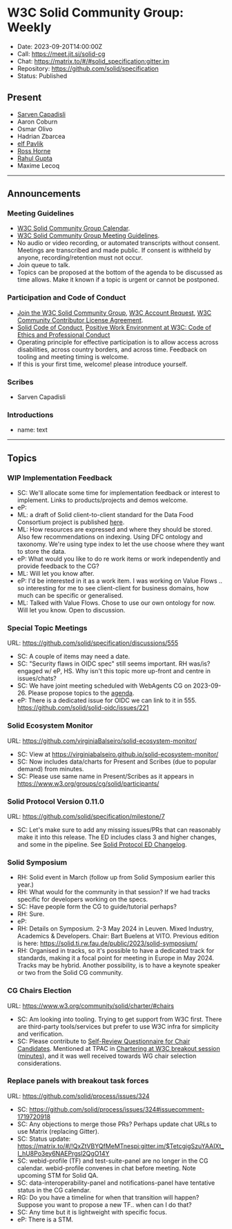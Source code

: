# W3C Solid Community Group: Weekly

* Date: 2023-09-20T14:00:00Z
* Call: https://meet.jit.si/solid-cg
* Chat: https://matrix.to/#/#solid_specification:gitter.im
* Repository: https://github.com/solid/specification
* Status: Published

## Present
* [Sarven Capadisli](https://csarven.ca/#i)
* Aaron Coburn
* Osmar Olivo
* Hadrian Zbarcea
* [elf Pavlik](https://elf-pavlik.hackers4peace.net)
* [Ross Horne](https://personal.cis.strath.ac.uk/ross.horne/)
* [Rahul Gupta](https://cxres.pages.dev/profile#i)
* Maxime Lecoq

---

## Announcements

### Meeting Guidelines
* [W3C Solid Community Group Calendar](https://www.w3.org/groups/cg/solid/calendar).
* [W3C Solid Community Group Meeting Guidelines](https://github.com/solid/specification/blob/main/meetings/README.md).
* No audio or video recording, or automated transcripts without consent. Meetings are transcribed and made public. If consent is withheld by anyone, recording/retention must not occur.
* Join queue to talk.
* Topics can be proposed at the bottom of the agenda to be discussed as time allows. Make it known if a topic is urgent or cannot be postponed.

### Participation and Code of Conduct
* [Join the W3C Solid Community Group](https://www.w3.org/community/solid/join), [W3C Account Request](http://www.w3.org/accounts/request), [W3C Community Contributor License Agreement](https://www.w3.org/community/about/agreements/cla/).
* [Solid Code of Conduct](https://github.com/solid/process/blob/main/code-of-conduct.md), [Positive Work Environment at W3C: Code of Ethics and Professional Conduct](https://www.w3.org/Consortium/cepc/)
* Operating principle for effective participation is to allow access across disabilities, across country borders, and across time. Feedback on tooling and meeting timing is welcome.
* If this is your first time, welcome! please introduce yourself.


### Scribes
* Sarven Capadisli

### Introductions
* name: text


---


## Topics

### WIP Implementation Feedback
* SC: We'll allocate some time for implementation feedback or interest to implement. Links to products/projects and demos welcome.
* eP: 
* ML: a draft of Solid client-to-client standard for the Data Food Consortium project is published [here](https://datafoodconsortium.gitbook.io/dfc-standard-documentation/solid-client-protocol).
* ML: How resources are expressed and where they should be stored. Also  few recommendations on indexing. Using DFC ontology and taxonomy. We're using type index to let the use choose where they  want to store the data.
* eP: What would you like to do re work items or work independently and provide feedback to the CG?
* ML: Will let you know after.
* eP: I'd be interested in it as a work item. I was working on Value Flows .. so interesting for me to see client-client for business domains, how much can be specific or generalised.
* ML: Talked with Value Flows. Chose to use our own ontology for now. Will let you know. Open to discussion.


### Special Topic Meetings
URL: https://github.com/solid/specification/discussions/555

* SC: A couple of items may need a date.
* SC: "Security flaws in OIDC spec" still seems important. RH was/is? engaged w/ eP, HS. Why isn't this topic more up-front and centre in issues/chats?
* SC: We have joint meeting scheduled with WebAgents CG on 2023-09-26. Please propose topics to the [agenda](https://hackmd.io/ftVbmvj0R0Oh6EsPWTEkwQ).
* eP: There is a dedicated issue for OIDC we can link to it in 555. https://github.com/solid/solid-oidc/issues/221


### Solid Ecosystem Monitor
URL: https://github.com/virginiaBalseiro/solid-ecosystem-monitor/

* SC: View at https://virginiabalseiro.github.io/solid-ecosystem-monitor/
* SC: Now includes data/charts for Present and Scribes (due to popular demand) from minutes.
* SC: Please use same name in Present/Scribes as it appears in https://www.w3.org/groups/cg/solid/participants/ 


### Solid Protocol Version 0.11.0
URL: https://github.com/solid/specification/milestone/7

* SC: Let's make sure to add any missing issues/PRs that can reasonably make it into this release. The ED includes class 3 and higher changes, and some in the pipeline. See [Solid Protocol ED Changelog](https://solidproject.org/ED/protocol#changelog).


### Solid Symposium

* RH: Solid event in March (follow up from Solid Symposium earlier this year.)
* RH: What would for the community in that session? If we had tracks specific for developers working on the specs.
* SC: Have people form the CG to guide/tutorial perhaps?
* RH: Sure.
* eP: 
* RH: Details on Symposium. 2-3 May 2024 in Leuven. Mixed Industry, Academics & Developers. Chair: Bart Buelens at VITO. Previous edition is here: https://solid.ti.rw.fau.de/public/2023/solid-symposium/
* RH: Organised in tracks, so it's possible to have a dedicated track for standards, making it a focal point for meeting in Europe in May 2024. Tracks may be hybrid. Another possibility, is to have a keynote speaker or two from the Solid CG community.


### CG Chairs Election
URL: https://www.w3.org/community/solid/charter/#chairs

* SC: Am looking into tooling. Trying to get support from W3C first. There are third-party tools/services but prefer to use W3C infra for simplicity and verification.
* SC: Please contribute to [Self-Review Questionnaire for Chair Candidates](https://github.com/solid/specification/discussions/568). Mentioned at TPAC in [Chartering at W3C breakout session](https://github.com/w3c/tpac2023-breakouts/issues/43) ([minutes](https://www.w3.org/2023/09/13-w3process-minutes.html)), and it was well received towards WG chair selection considerations.


### Replace panels with breakout task forces
URL: https://github.com/solid/process/issues/324

* SC: https://github.com/solid/process/issues/324#issuecomment-1719720918
* SC: Any objections to merge those PRs? Perhaps update chat URLs to use Matrix (replacing Gitter).
* SC: Status update: https://matrix.to/#/!QxZtVBYQfMeMTnespj:gitter.im/$TetcgigSzuYAAIXt_I_hU8Po3ey6NAEPrgsl2QgO14Y
* SC: webid-profile (TF) and test-suite-panel are no longer in the CG calendar. webid-profile convenes in chat before meeting. Note upcoming STM for Solid QA.
* SC: data-interoperability-panel and notifications-panel have tentative status in the CG calendar.
* RG: Do you have a timeline for when that transition will happen? Suppose you want to propose a new TF.. when can I do that?
* SC: Any time but it is lightweight with specific focus.
* eP: There is a STM.
